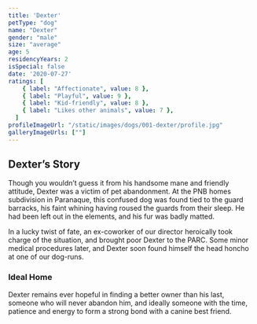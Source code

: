 ```yaml
---
title: 'Dexter'
petType: "dog"
name: "Dexter"
gender: "male"
size: "average"
age: 5
residencyYears: 2
isSpecial: false
date: '2020-07-27'
ratings: [
    { label: "Affectionate", value: 8 },
    { label: "Playful", value: 9 },
    { label: "Kid-friendly", value: 8 },
    { label: "Likes other animals", value: 7 },
  ]
profileImageUrl: "/static/images/dogs/001-dexter/profile.jpg"
galleryImageUrls: [""]
---
```


## Dexter’s Story

Though you wouldn’t guess it from his handsome mane and friendly attitude, Dexter was a victim of pet abandonment. At the PNB homes subdivision in Paranaque, this confused dog was found tied to the guard barracks, his faint whining having roused the guards from their sleep. He had been left out in the elements, and his fur was badly matted.

In a lucky twist of fate, an ex-coworker of our director heroically took charge of the situation, and brought poor Dexter to the PARC. Some minor medical procedures later, and Dexter soon found himself the head honcho at one of our dog-runs.

### Ideal Home

Dexter remains ever hopeful in finding a better owner than his last, someone who will never abandon him, and ideally someone with the time, patience and energy to form a strong bond with a canine best friend.
